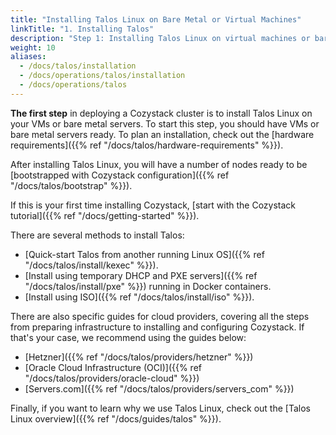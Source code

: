 ```yaml
---
title: "Installing Talos Linux on Bare Metal or Virtual Machines"
linkTitle: "1. Installing Talos"
description: "Step 1: Installing Talos Linux on virtual machines or bare metal, ready to bootstrap Cozystack cluster."
weight: 10
aliases:
  - /docs/talos/installation
  - /docs/operations/talos/installation
  - /docs/operations/talos
---
```


**The first step** in deploying a Cozystack cluster is to install Talos Linux on your VMs or bare metal servers.
To start this step, you should have VMs or bare metal servers ready.
To plan an installation, check out the [hardware requirements]({{% ref "/docs/talos/hardware-requirements" %}}).

After installing Talos Linux, you will have a number of nodes ready to be 
[bootstrapped with Cozystack configuration]({{% ref "/docs/talos/bootstrap" %}}).

If this is your first time installing Cozystack, [start with the Cozystack tutorial]({{% ref "/docs/getting-started" %}}).

There are several methods to install Talos:

- [Quick-start Talos from another running Linux OS]({{% ref "/docs/talos/install/kexec" %}}).
- [Install using temporary DHCP and PXE servers]({{% ref "/docs/talos/install/pxe" %}}) running in Docker containers.
- [Install using ISO]({{% ref "/docs/talos/install/iso" %}}).

There are also specific guides for cloud providers, covering all the steps from preparing infrastructure to installing and configuring Cozystack.
If that's your case, we recommend using the guides below:

- [Hetzner]({{% ref "/docs/talos/providers/hetzner" %}})
- [Oracle Cloud Infrastructure (OCI)]({{% ref "/docs/talos/providers/oracle-cloud" %}})
- [Servers.com]({{% ref "/docs/talos/providers/servers_com" %}})

Finally, if you want to learn why we use Talos Linux, check out the [Talos Linux overview]({{% ref "/docs/guides/talos" %}}).
